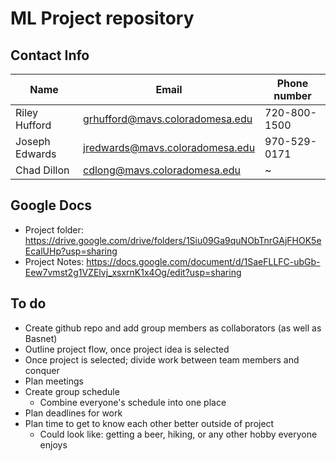 # ML Project repository

## Contact Info
|Name|Email|Phone number|
|--|--|--|
|Riley Hufford|grhufford@mavs.coloradomesa.edu|720-800-1500|
|Joseph Edwards|jredwards@mavs.coloradomesa.edu|970-529-0171|
|Chad Dillon|cdlong@mavs.coloradomesa.edu|~| 7208808146

## Google Docs
* Project folder: https://drive.google.com/drive/folders/1Siu09Ga9quNObTnrGAjFHOK5eEcalUHp?usp=sharing
* Project Notes: https://docs.google.com/document/d/1SaeFLLFC-ubGb-Eew7vmst2g1VZElvj_xsxrnK1x4Og/edit?usp=sharing

## To do
* Create github repo and add group members as collaborators (as well as Basnet)
* Outline project flow, once project idea is selected
* Once project is selected; divide work between team members and conquer 
* Plan meetings
* Create group schedule
  - Combine everyone's schedule into one place
* Plan deadlines for work
* Plan time to get to know each other better outside of project
  - Could look like: getting a beer, hiking, or any other hobby everyone enjoys
